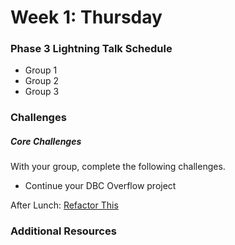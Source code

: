 # Week 1: Thursday

### Phase 3 Lightning Talk Schedule

- Group 1
- Group 2
- Group 3

### Challenges

##### Core Challenges

With your group, complete the following challenges.

- Continue your DBC Overflow project

After Lunch: [Refactor This](../../../../refactor-this-challenge)

### Additional Resources
